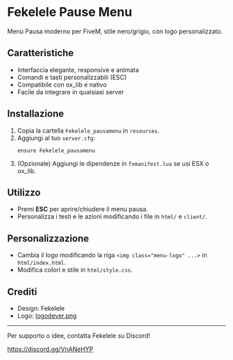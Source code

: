 # Fekelele Pause Menu

Menu Pausa moderno per FiveM, stile nero/grigio, con logo personalizzato.

## Caratteristiche
- Interfaccia elegante, responsive e animata
- Comandi e tasti personalizzabili (ESC)
- Compatibile con ox_lib e nativo
- Facile da integrare in qualsiasi server

## Installazione
1. Copia la cartella `Fekelele_pausamenu` in `resources`.
2. Aggiungi al tuo `server.cfg`:
   ```
   ensure Fekelele_pausamenu
   ```
3. (Opzionale) Aggiungi le dipendenze in `fxmanifest.lua` se usi ESX o ox_lib.

## Utilizzo
- Premi **ESC** per aprire/chiudere il menu pausa.
- Personalizza i testi e le azioni modificando i file in `html/` e `client/`.

## Personalizzazione
- Cambia il logo modificando la riga `<img class="menu-logo" ...>` in `html/index.html`.
- Modifica colori e stile in `html/style.css`.

## Crediti
- Design: Fekelele
- Logo: [logodever.png](https://i.postimg.cc/dVvSL9fZ/logodever.png)

---
Per supporto o idee, contatta Fekelele su Discord!

https://discord.gg/VnANeHYP
